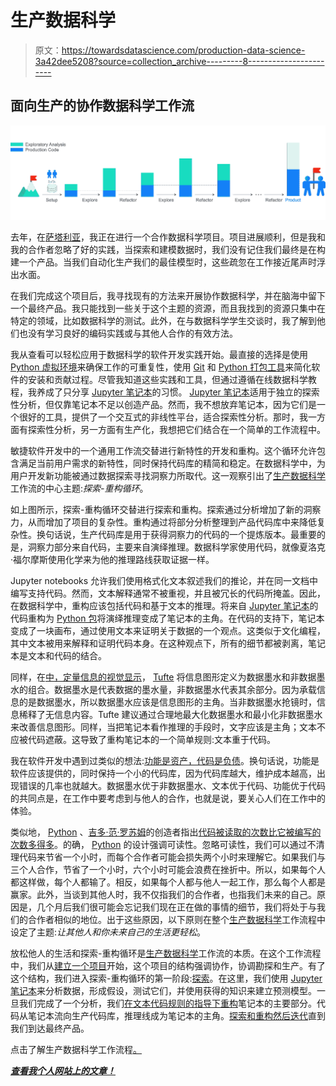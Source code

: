 # 生产数据科学

> 原文：<https://towardsdatascience.com/production-data-science-3a42dee5208?source=collection_archive---------8----------------------->

## 面向生产的协作数据科学工作流

![](img/52b4310125f1c1c91fb509ef5ac378bd.png)

去年，在[萨塔利亚](https://www.satalia.com)，我正在进行一个合作数据科学项目。项目进展顺利，但是我和我的合作者忽略了好的实践，当探索和建模数据时，我们没有记住我们最终是在构建一个产品。当我们自动化生产我们的最佳模型时，这些疏忽在工作接近尾声时浮出水面。

在我们完成这个项目后，我寻找现有的方法来开展协作数据科学，并在脑海中留下一个最终产品。我只能找到一些关于这个主题的资源，而且我找到的资源只集中在特定的领域，比如数据科学的测试。此外，在与数据科学学生交谈时，我了解到他们也没有学习良好的编码实践或与其他人合作的有效方法。

我从查看可以轻松应用于数据科学的软件开发实践开始。最直接的选择是使用 [Python 虚拟环境](https://docs.python.org/3/tutorial/venv.html)来确保工作的可重复性，使用 [Git](https://git-scm.com) 和 [Python 打包工具](https://packaging.python.org)来简化软件的安装和贡献过程。尽管我知道这些实践和工具，但通过遵循在线数据科学教程，我养成了只分享 [Jupyter 笔记本](https://jupyter.org)的习惯。 [Jupyter 笔记本](https://jupyter.org)适用于独立的探索性分析，但仅靠笔记本不足以创造产品。然而，我不想放弃笔记本，因为它们是一个很好的工具，提供了一个交互式的非线性平台，适合探索性分析。那时，我一方面有探索性分析，另一方面有生产化，我想把它们结合在一个简单的工作流程中。

敏捷软件开发中的一个通用工作流交替进行新特性的开发和重构。这个循环允许包含满足当前用户需求的新特性，同时保持代码库的精简和稳定。在数据科学中，为用户开发新功能被通过数据探索寻找洞察力所取代。这一观察引出了[生产数据科学](https://github.com/FilippoBovo/production-data-science)工作流的中心主题:*探索-重构循环*。

如上图所示，探索-重构循环交替进行探索和重构。探索通过分析增加了新的洞察力，从而增加了项目的复杂性。重构通过将部分分析整理到产品代码库中来降低复杂性。换句话说，生产代码库是用于获得洞察力的代码的一个提炼版本。最重要的是，洞察力部分来自代码，主要来自演绎推理。数据科学家使用代码，就像夏洛克·福尔摩斯使用化学来为他的推理路线获取证据一样。

Jupyter notebooks 允许我们使用格式化文本叙述我们的推论，并在同一文档中编写支持代码。然而，文本解释通常不被重视，并且被冗长的代码所掩盖。因此，在数据科学中，重构应该包括代码和基于文本的推理。将来自 [Jupyter 笔记本](https://jupyter.org)的代码重构为 [Python 包](https://packaging.python.org)将演绎推理变成了笔记本的主角。在代码的支持下，笔记本变成了一块画布，通过使用文本来证明关于数据的一个观点。这类似于文化编程，其中文本被用来解释和证明代码本身。在这种观点下，所有的细节都被剥离，笔记本是文本和代码的结合。

同样，在[中，定量信息的视觉显示](https://www.edwardtufte.com/tufte/books_vdqi)， [Tufte](https://en.wikipedia.org/wiki/Edward_Tufte) 将信息图形定义为数据墨水和非数据墨水的组合。数据墨水是代表数据的墨水量，非数据墨水代表其余部分。因为承载信息的是数据墨水，所以数据墨水应该是信息图形的主角。当非数据墨水抢镜时，信息稀释了无信息内容。Tufte 建议通过合理地最大化数据墨水和最小化非数据墨水来改善信息图形。同样，当把笔记本看作推理的手段时，文字应该是主角；文本不应被代码遮蔽。这导致了重构笔记本的一个简单规则:文本重于代码。

我在软件开发中遇到过类似的想法:[功能是资产，代码是负债](https://twitter.com/kcpeppe/status/15473004648)。换句话说，功能是软件应该提供的，同时保持一个小的代码库，因为代码库越大，维护成本越高，出现错误的几率也就越大。数据墨水优于非数据墨水、文本优于代码、功能优于代码的共同点是，在工作中要考虑到与他人的合作，也就是说，要关心人们在工作中的体验。

类似地， [Python](https://www.python.org) 、[吉多·范·罗苏姆](https://en.wikipedia.org/wiki/Guido_van_Rossum)的创造者指出[代码被读取的次数比它被编写的次数多得多](https://www.python.org/dev/peps/pep-0008/)。的确， [Python](https://www.python.org) 的设计强调可读性。忽略可读性，我们可以通过不清理代码来节省一个小时，而每个合作者可能会损失两个小时来理解它。如果我们与三个人合作，节省了一个小时，六个小时可能会浪费在挫折中。所以，如果每个人都这样做，每个人都输了。相反，如果每个人都与他人一起工作，那么每个人都是赢家。此外，当谈到其他人时，我不仅指我们的合作者，也指我们未来的自己。原因是，几个月后我们很可能会忘记我们现在正在做的事情的细节，我们将处于与我们的合作者相似的地位。出于这些原因，以下原则在整个[生产数据科学](https://github.com/FilippoBovo/production-data-science)工作流程中设定了主题:*让其他人和你未来自己的生活更轻松*。

放松他人的生活和探索-重构循环是[生产数据科学](https://github.com/FilippoBovo/production-data-science)工作流的本质。在这个工作流程中，我们从[建立一个项目](https://github.com/FilippoBovo/production-data-science/tree/master/tutorial/a-setup)开始，这个项目的结构强调协作，协调勘探和生产。有了这个结构，我们进入探索-重构循环的第一阶段:[探索](https://github.com/FilippoBovo/production-data-science/tree/master/tutorial/c-explore)。在这里，我们使用 [Jupyter 笔记本](https://jupyter.org)来分析数据，形成假设，测试它们，并使用获得的知识来建立预测模型。一旦我们完成了一个分析，我们[在文本代码规则的指导下重构](https://github.com/FilippoBovo/production-data-science/tree/master/tutorial/d-refactor)笔记本的主要部分。代码从笔记本流向生产代码库，推理线成为笔记本的主角。[探索和重构然后迭代](https://github.com/FilippoBovo/production-data-science/tree/master/tutorial/e-iterate_to_product)直到我们到达最终产品。

点击了解生产数据科学工作流程[。](https://github.com/FilippoBovo/production-data-science)

[***查看我个人网站上的文章！***](https://filippobovo.github.io/posts/production-data-science)